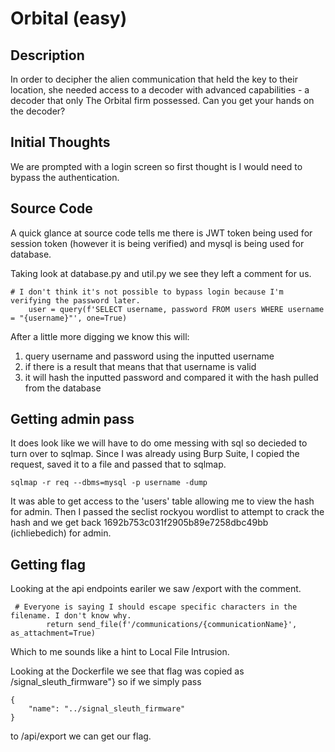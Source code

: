 # Orbital (easy)
## Description
In order to decipher the alien communication that held the key to their location, she needed access to a decoder with advanced capabilities - a decoder that only The Orbital firm possessed. Can you get your hands on the decoder?

## Initial Thoughts
We are prompted with a login screen so first thought is I would need to bypass the authentication. 

## Source Code
A quick glance at source code tells me there is JWT token being used for session token (however it is being verified) and mysql is being used for database.

Taking look at database.py and util.py we see they left a comment for us.
```
# I don't think it's not possible to bypass login because I'm verifying the password later.
    user = query(f'SELECT username, password FROM users WHERE username = "{username}"', one=True)
```
After a little more digging we know this will:
1. query username and password using the inputted username
2. if there is a result that means that that username is valid
3. it will hash the inputted password and compared it with the hash pulled from the database

## Getting admin pass
It does look like we will have to do ome messing with sql so decieded to turn over to sqlmap. Since I was already using Burp Suite, I copied the request, saved it to a file and passed that to sqlmap. 

`sqlmap -r req --dbms=mysql -p username -dump`

It was able to get access to the 'users' table allowing me to view the hash for admin. Then I passed the seclist rockyou wordlist to attempt to crack the hash and we get back 1692b753c031f2905b89e7258dbc49bb (ichliebedich) for admin.

## Getting flag
Looking at the api endpoints eariler we saw /export with the comment.
```
 # Everyone is saying I should escape specific characters in the filename. I don't know why.
        return send_file(f'/communications/{communicationName}', as_attachment=True)
```
Which to me sounds like a hint to Local File Intrusion.

Looking at the Dockerfile we see that flag was copied as /signal_sleuth_firmware"} so if we simply pass
```
{
    "name": "../signal_sleuth_firmware"
}
```
to /api/export we can get our flag.